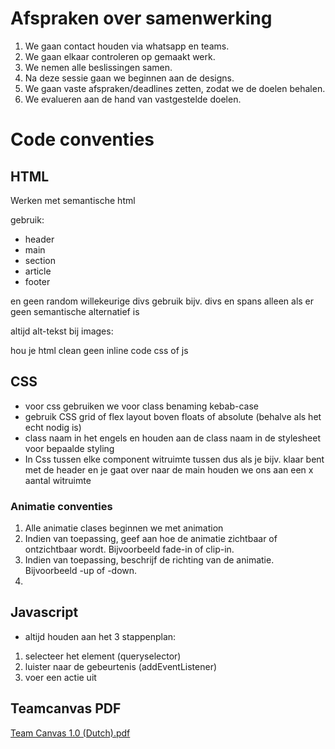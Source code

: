 # Afspraken over samenwerking
1. We gaan contact houden via whatsapp en teams.
2. We gaan elkaar controleren op gemaakt werk.
3. We nemen alle beslissingen samen.
4. Na deze sessie gaan we beginnen aan de designs.
5. We gaan vaste afspraken/deadlines zetten, zodat
    we de doelen behalen.
6. We evalueren aan de hand van vastgestelde
    doelen.


# Code conventies

## HTML

Werken met semantische html 

gebruik: 

- header
- main 
- section
- article 
- footer

en geen random willekeurige divs gebruik bijv. divs en spans alleen als er geen semantische alternatief is 

altijd alt-tekst bij images: 

hou je html clean geen inline code css of js 


## CSS

- voor css gebruiken we voor class benaming kebab-case 
- gebruik CSS grid of flex layout boven floats of absolute (behalve als het echt nodig is) 
- class naam in het engels en houden aan de class naam in de stylesheet voor bepaalde styling 
- In Css tussen elke component witruimte tussen dus als je bijv. klaar bent met de header en je gaat over naar de main houden we ons aan een x aantal witruimte 


### Animatie conventies

1. Alle animatie clases beginnen we met animation
2. Indien van toepassing, geef aan hoe de animatie zichtbaar of ontzichtbaar wordt. Bijvoorbeeld fade-in of clip-in.
3. Indien van toepassing, beschrijf de richting van de animatie. Bijvoorbeeld -up of -down.
4. 

## Javascript

- altijd houden aan het 3 stappenplan: 

1. selecteer het element (queryselector) 
2. luister naar de gebeurtenis (addEventListener)
3. voer een actie uit 




















## Teamcanvas PDF
[Team Canvas 1.0 (Dutch).pdf](https://github.com/user-attachments/files/22080038/Team.Canvas.1.0.Dutch.pdf)
